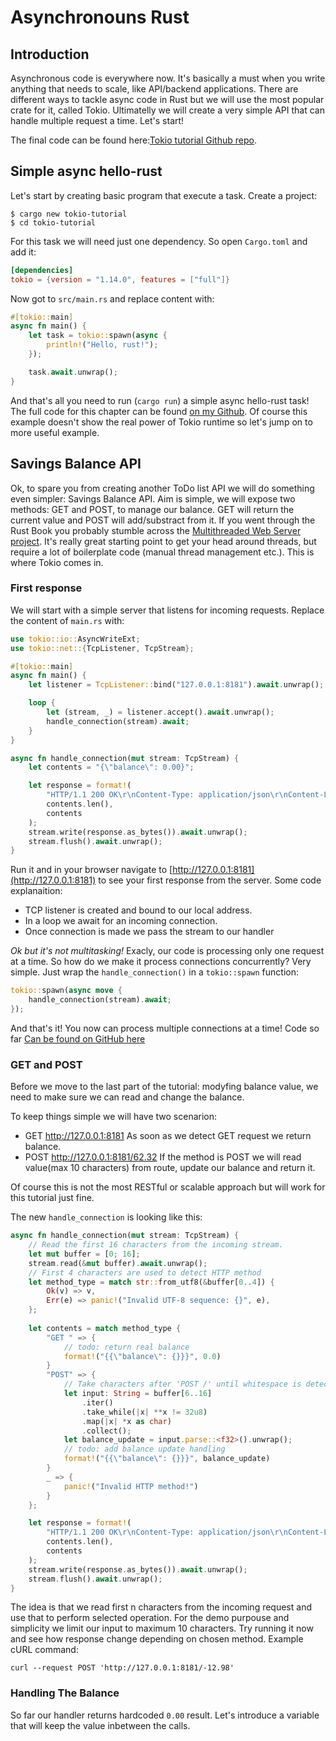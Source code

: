 # Asynchronouns Rust
## Introduction
Asynchronous code is everywhere now. It's basically a must when you write anything that needs to scale, like API/backend applications. There are different ways to tackle async code in Rust but we will use the most popular crate for it, called Tokio. Ultimatelly we will create a very simple API that can handle multiple request a time. Let's start!

The final code can be found here:[Tokio tutorial Github repo](https://github.com/jbarszczewski/rust-tokio-tutorial).

## Simple async hello-rust
Let's start by creating basic program that execute a task. Create a project:
```shell
$ cargo new tokio-tutorial
$ cd tokio-tutorial
```

For this task we will need just one dependency. So open `Cargo.toml` and add it:
```toml
[dependencies]
tokio = {version = "1.14.0", features = ["full"]}
```
Now got to `src/main.rs` and replace content with:
```rust
#[tokio::main]
async fn main() {
    let task = tokio::spawn(async {
        println!("Hello, rust!");
    });

    task.await.unwrap();
}
```

And that's all you need to run (`cargo run`) a simple async hello-rust task!
The full code for this chapter can be found [on my Github](https://github.com/jbarszczewski/rust-tokio-tutorial/tree/d31121d512c092ad82440be01a1eeecb118fecde).
Of course this example doesn't show the real power of Tokio runtime so let's jump on to more useful example.

## Savings Balance API
Ok, to spare you from creating another ToDo list API we will do something even simpler: Savings Balance API. Aim is simple, we will expose two methods: GET and POST, to manage our balance. GET will return the current value and POST will add/substract from it. If you went through the Rust Book you probably stumble across the [Multithreaded Web Server project](https://doc.rust-lang.org/stable/book/ch20-00-final-project-a-web-server.html). It's really great starting point to get your head around threads, but require a lot of boilerplate code (manual thread management etc.). This is where Tokio comes in.
### First response
We will start with a simple server that listens for incoming requests. Replace the content of `main.rs` with:
```rust
use tokio::io::AsyncWriteExt;
use tokio::net::{TcpListener, TcpStream};

#[tokio::main]
async fn main() {
    let listener = TcpListener::bind("127.0.0.1:8181").await.unwrap();

    loop {
        let (stream, _) = listener.accept().await.unwrap();
        handle_connection(stream).await;
    }
}

async fn handle_connection(mut stream: TcpStream) {
    let contents = "{\"balance\": 0.00}";

    let response = format!(
        "HTTP/1.1 200 OK\r\nContent-Type: application/json\r\nContent-Length: {}\r\n\r\n{}",
        contents.len(),
        contents
    );
    stream.write(response.as_bytes()).await.unwrap();
    stream.flush().await.unwrap();
}
```

Run it and in your browser navigate to [http://127.0.0.1:8181](http://127.0.0.1:8181) to see your first response from the server. Some code explanaition:
- TCP listener is created and bound to our local address.
- In a loop we await for an incoming connection.
- Once connection is made we pass the stream to our handler

*Ok but it's not multitasking!* 
Exacly, our code is processing only one request at a time. So how do we make it process connections concurrently? Very simple. Just wrap the `handle_connection()` in a `tokio::spawn` function:
```rust
tokio::spawn(async move {
    handle_connection(stream).await;
});
```
And that's it! You now can process multiple connections at a time!
Code so far [Can be found on GitHub here](https://github.com/jbarszczewski/rust-tokio-tutorial/tree/12cad3ba7b7528030de26f9678f514ccdbaf4b68)

### GET and POST
Before we move to the last part of the tutorial: modyfing balance value, we need to make sure we can read and change the balance.

To keep things simple we will have two scenarion:
- GET http://127.0.0.1:8181 
   As soon as we detect GET request we return balance. 
- POST http://127.0.0.1:8181/62.32
    If the method is POST we will read value(max 10 characters) from route, update our balance and return it.

Of course this is not the most RESTful or scalable approach but will work for this tutorial just fine.

The new `handle_connection` is looking like this:
```rust
async fn handle_connection(mut stream: TcpStream) {
    // Read the first 16 characters from the incoming stream.
    let mut buffer = [0; 16];
    stream.read(&mut buffer).await.unwrap();
    // First 4 characters are used to detect HTTP method
    let method_type = match str::from_utf8(&buffer[0..4]) {
        Ok(v) => v,
        Err(e) => panic!("Invalid UTF-8 sequence: {}", e),
    };
    
    let contents = match method_type {
        "GET " => {
            // todo: return real balance
            format!("{{\"balance\": {}}}", 0.0)
        }
        "POST" => {
            // Take characters after 'POST /' until whitespace is detected.
            let input: String = buffer[6..16]
                .iter()
                .take_while(|x| **x != 32u8)
                .map(|x| *x as char)
                .collect();
            let balance_update = input.parse::<f32>().unwrap();
            // todo: add balance update handling
            format!("{{\"balance\": {}}}", balance_update)
        }
        _ => {
            panic!("Invalid HTTP method!")
        }
    };

    let response = format!(
        "HTTP/1.1 200 OK\r\nContent-Type: application/json\r\nContent-Length: {}\r\n\r\n{}",
        contents.len(),
        contents
    );
    stream.write(response.as_bytes()).await.unwrap();
    stream.flush().await.unwrap();
}
```
The idea is that we read first n characters from the incoming request and use that to perform selected operation. For the demo purpouse and simplicity we limit our input to maximum 10 characters.
Try running it now and see how response change depending on chosen method. Example cURL command:
```curl
curl --request POST 'http://127.0.0.1:8181/-12.98'
```

### Handling The Balance
So far our handler returns hardcoded `0.00` result. Let's introduce a variable that will keep the value inbetween the calls. 